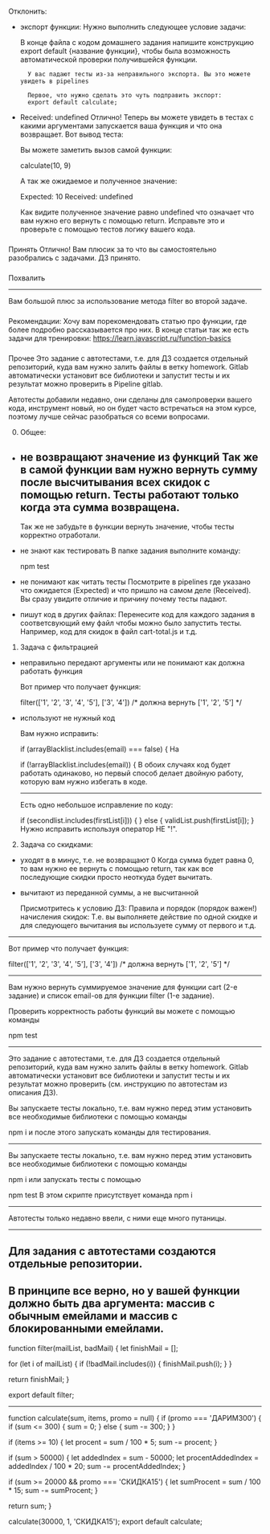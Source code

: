###
Отклонить:
- экспорт функции:
    Нужно выполнить следующее условие задачи:

    В конце файла с кодом домашнего задания напишите конструкцию export default {название функции}, чтобы была возможность автоматической проверки получившейся функции.

        У вас падают тесты из-за неправильного экспорта. Вы это можете увидеть в pipelines

        Первое, что нужно сделать это чуть подправить экспорт:
        export default calculate;

- Received: undefined
    Отлично! Теперь вы можете увидеть в тестах с какими аргументами запускается ваша функция и что она возвращает. Вот вывод теста:

    Вы можете заметить вызов самой функции:

    calculate(10, 9)

    А так же ожидаемое и полученное значение:

    Expected: 10
    Received: undefined

    Как видите полученное значение равно undefined что означает что вам нужно его вернуть с помощью return. Исправьте это и проверьте с помощью тестов логику вашего кода.

###
Принять
Отлично! Вам плюсик за то что вы самостоятельно разобрались с задачами. ДЗ принято.

###
Похвалить

---
Вам большой плюс за использование метода filter во второй задаче.

###
Рекомендации:
Хочу вам порекомендовать статью про функции, где более подробно рассказывается про них. В конце статьи так же есть задачи для тренировки:
https://learn.javascript.ru/function-basics


###
Прочее
Это задание с автотестами, т.е. для ДЗ создается отдельный репозиторий, куда вам нужно залить файлы в ветку homework. Gitlab автоматически установит все библиотеки и запустит тесты и их результат можно проверить в Pipeline gitlab.

Автотесты добавили недавно, они сделаны для самопроверки вашего кода, инструмент новый, но он будет часто встречаться на этом курсе, поэтому лучше сейчас разобраться со всеми вопросами.





0. Общее:



- не возвращают значение из функций
    Так же в самой функции вам нужно вернуть сумму после высчитывания всех скидок с помощью return. Тесты работают только когда эта сумма возвращена.
    ---
    Так же не забудьте в функции вернуть значение, чтобы тесты корректно отработали.


- не знают как тестировать
    В папке задания выполните команду:

    npm test

- не понимают как читать тесты
    Посмотрите в pipelines где указано что ожидается (Expected) и что пришло на самом деле (Received). Вы сразу увидите отличие и причину почему тесты падают.

- пишут код в других файлах:
    Перенесите код для каждого задания в соответсвующий ему файл чтобы можно было запустить тесты. Например, код для скидок в файл cart-total.js и т.д.


1. Задача с фильтрацией
- неправильно передают аргументы или не понимают как должна работать функция

    Вот пример что получает функция:

    filter(['1', '2', '3', '4', '5'], ['3', '4']) /* должна вернуть  ['1', '2', '5'] */

- используют не нужный код

    Вам нужно исправить:

    if (arrayBlacklist.includes(email) === false) {
    На

    if (!arrayBlacklist.includes(email)) {
    В обоих случаях код будет работать одинаково, но первый способ делает двойную работу, которую вам нужно избегать в коде.

    -------

    Есть одно небольшое исправление по коду:

    if (secondlist.includes(firstList[i])) {
    } else {
      validList.push(firstList[i]);
    }
    Нужно исправить используя оператор НЕ "!".



2. Задача со скидками:
- уходят в в минус, т.е. не возвращают 0
    Когда сумма будет равна 0, то вам нужно ее вернуть с помощью return, так как все последующие скидки просто неоткуда будет вычитать.

- вычитают из переданной суммы, а не высчитанной

    Присмотритесь к условию ДЗ:
    Правила и порядок (порядок важен!) начисления скидок:
    Т.е. вы выполняете действие по одной скидке и для следующего вычитания вы используете сумму от первого и т.д.


---------------

Вот пример что получает функция:

filter(['1', '2', '3', '4', '5'], ['3', '4']) /* должна вернуть  ['1', '2', '5'] */

--------

Вам нужно вернуть суммируемое значение для функции cart (2-е задание) и список email-ов для функции filter (1-е задание).

Проверить корректность работы функций вы можете с помощью команды

npm test

--------

Это задание с автотестами, т.е. для ДЗ создается отдельный репозиторий, куда вам нужно залить файлы в ветку homework. Gitlab автоматически установит все библиотеки и запустит тесты и их результат можно проверить (см. инструкцию по автотестам из описания ДЗ).

Вы запускаете тесты локально, т.е. вам нужно перед этим установить все необходимые библиотеки с помощью команды

npm i
и после этого запускать команды для тестирования.

---
Вы запускаете тесты локально, т.е. вам нужно перед этим установить все необходимые библиотеки с помощью команды

npm i
или запускать тесты с помощью

npm test
В этом скрипте присутствует команда npm i

--------
Автотесты только недавно ввели, с ними еще много путаницы.

--------
Для задания с автотестами создаются отдельные репозитории.
----------
В принципе все верно, но у вашей функции должно быть два аргумента: массив с обычным емейлами и массив с блокированными емейлами.
---

function filter(mailList, badMail) {
  let finishMail = [];

  for (let i of mailList) {
    if (!badMail.includes(i)) {
      finishMail.push(i);
    }
  }

  return finishMail;
}

export default filter;



----
function calculate(sum, items, promo = null) {
  if (promo === 'ДАРИМ300') {
    if (sum <= 300) {
      sum = 0;
    } else {
      sum -= 300;
    }
  }

  if (items >= 10) {
    let procent = sum / 100 * 5;
    sum -= procent;
  }

  if (sum > 50000) {
    let addedIndex = sum - 50000;
    let procentAddedIndex = addedIndex / 100 * 20;
    sum -= procentAddedIndex;
  }

  if (sum >= 20000 && promo === 'СКИДКА15') {
    let sumProcent = sum / 100 * 15;
    sum -= sumProcent;
  }

  return sum;
}

calculate(30000, 1, 'СКИДКА15');
export default calculate;
